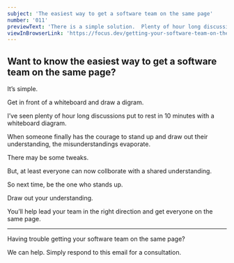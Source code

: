 ```yaml
---
subject: 'The easiest way to get a software team on the same page'
number: '011'
previewText: 'There is a simple solution.  Plenty of hour long discussions put to rest in 10 minutes by simply doing this.'
viewInBrowserLink: 'https://focus.dev/getting-your-software-team-on-the-same-page/'
---
```


## Want to know the easiest way to get a software team on the same page?

It’s simple.

Get in front of a whiteboard and draw a digram.

I’ve seen plenty of hour long discussions put to rest in 10 minutes with a whiteboard diagram.

When someone finally has the courage to stand up and draw out their understanding, the misunderstandings evaporate.

There may be some tweaks.

But, at least everyone can now collborate with a shared understanding.

So next time, be the one who stands up.

Draw out your understanding.

You’ll help lead your team in the right direction and get everyone on the same page.

---

Having trouble getting your software team on the same page?

We can help.  Simply respond to this email for a consultation.